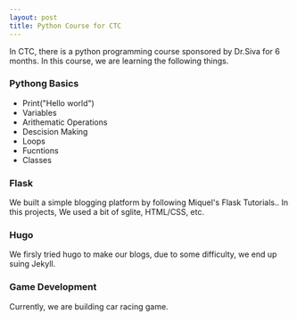 ```yaml
---
layout: post
title: Python Course for CTC
---
```


In CTC, there is a python programming course sponsored by Dr.Siva for 6 months. In this course, we are learning the following things.

### Pythong Basics

* Print("Hello world")
* Variables
* Arithematic Operations
* Descision Making
* Loops
* Fucntions
* Classes

### Flask

We built a simple blogging platform by following Miquel's Flask Tutorials..
In this projects, We used a bit of sglite, HTML/CSS, etc.

### Hugo

We firsly tried hugo to make our blogs, due to some difficulty, we end up suing Jekyll.

### Game Development

Currently, we are building car racing game.

